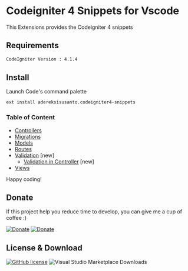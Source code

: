 # Codeigniter 4 Snippets for Vscode

This Extensions provides the Codeigniter 4 snippets

## Requirements

```bash
CodeIgniter Version : 4.1.4
```

## Install

Launch Code's command palette

```bash
ext install adereksisusanto.codeigniter4-snippets
```

### Table of Content

- [Controllers](https://github.com/adereksisusanto/codeigniter4-snippets/blob/main/docs/CONTROLLERS.md)
- [Migrations](https://github.com/adereksisusanto/codeigniter4-snippets/blob/main/docs/MIGRATIONS.md)
- [Models](https://github.com/adereksisusanto/codeigniter4-snippets/blob/main/docs/MODELS.md)
- [Routes](https://github.com/adereksisusanto/codeigniter4-snippets/blob/main/docs/ROUTES.md)
- [Validation](https://github.com/adereksisusanto/codeigniter4-snippets/blob/main/docs/VALIDATIONS.md) [new]
  - [Validation in Controller](https://github.com/adereksisusanto/codeigniter4-snippets/blob/main/docs/VALIDATIONS.md#validation-in-controller) [new]
- [Views](https://github.com/adereksisusanto/codeigniter4-snippets/blob/main/docs/Views.md)

Happy coding!

## Donate
If this project help you reduce time to develop, you can give me a cup of coffee :)

[![Donate](https://img.shields.io/badge/Donate-PayPal-green.svg)](adereksisusanto@gmail.com) [![Donate](https://img.shields.io/badge/Donate-trakteer.id-red)](https://trakteer.id/adereksisusanto)

## License & Download

[![GitHub license](https://img.shields.io/github/license/adereksisusanto/codeigniter4-snippets.svg)](https://github.com/adereksisusanto/codeigniter4-snippets) ![Visual Studio Marketplace Downloads](https://img.shields.io/visual-studio-marketplace/d/adereksisusanto.codeigniter4-snippets)
